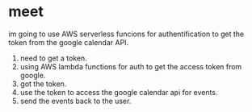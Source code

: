 # meet

im going to use AWS serverless funcions for authentification to get the token from the google calendar API.
1. need to get a token.
2. using AWS lambda functions for auth to get the access token from google. 
3. got the token.
4. use the token to access the google calendar api for events.
5. send the events back to the user. 